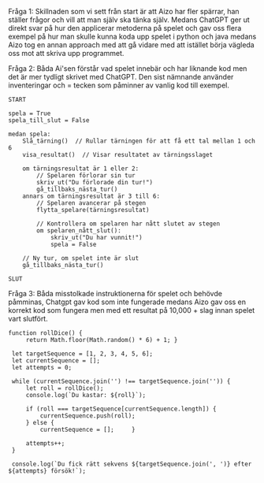 Fråga 1: Skillnaden som vi sett från start är att Aizo har fler spärrar, han ställer frågor och vill att man själv ska tänka själv. Medans ChatGPT ger ut direkt svar på hur den applicerar metoderna på spelet och gav oss flera exempel på hur man skulle kunna koda upp spelet i python och java medans Aizo tog en annan approach med att gå vidare med att istället börja vägleda oss mot att skriva upp programmet.

Fråga 2: Båda Ai'sen förstår vad spelet innebär och har liknande kod men det är mer tydligt skrivet med ChatGPT. Den sist nämnande använder inventeringar och = tecken som påminner av vanlig kod till exempel.

```
START

spela = True
spela_till_slut = False

medan spela:
    Slå_tärning()  // Rullar tärningen för att få ett tal mellan 1 och 6
    visa_resultat()  // Visar resultatet av tärningsslaget

    om tärningsresultat är 1 eller 2:
        // Spelaren förlorar sin tur
        skriv_ut("Du förlorade din tur!")
        gå_tillbaks_nästa_tur()
    annars om tärningsresultat är 3 till 6:
        // Spelaren avancerar på stegen
        flytta_spelare(tärningsresultat)

        // Kontrollera om spelaren har nått slutet av stegen
        om spelaren_nått_slut():
            skriv_ut("Du har vunnit!")
            spela = False

    // Ny tur, om spelet inte är slut
    gå_tillbaks_nästa_tur()

SLUT
```

Fråga 3: Båda misstolkade instruktionerna för spelet och behövde påmminas, Chatgpt gav kod som inte fungerade medans Aizo gav oss en korrekt kod som fungera men med ett resultat på 10,000 + slag innan spelet vart slutfört.

```
function rollDice() {
     return Math.floor(Math.random() * 6) + 1; }

 let targetSequence = [1, 2, 3, 4, 5, 6];
 let currentSequence = [];
 let attempts = 0;

 while (currentSequence.join('') !== targetSequence.join('')) {
     let roll = rollDice();
     console.log(`Du kastar: ${roll}`);
    
     if (roll === targetSequence[currentSequence.length]) {
         currentSequence.push(roll);
     } else {
         currentSequence = [];     }
    
     attempts++;
 }

 console.log(`Du fick rätt sekvens ${targetSequence.join(', ')} efter ${attempts} försök!`);
```
